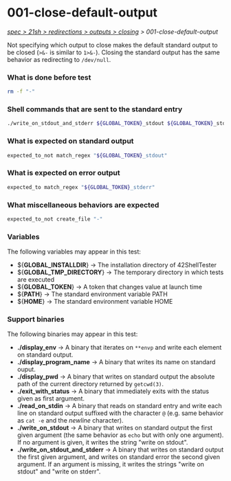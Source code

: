 # 001-close-default-output

*[spec > 21sh > redirections > outputs > closing](..) > 001-close-default-output*

Not specifying which output to close makes the default standard output to be closed (`>&-` is similar to `1>&-`).
Closing the standard output has the same behavior as redirecting to `/dev/null`.
### What is done before test

```bash
rm -f "-"

```

### Shell commands that are sent to the standard entry

```bash
./write_on_stdout_and_stderr ${GLOBAL_TOKEN}_stdout ${GLOBAL_TOKEN}_stderr >&-

```

### What is expected on standard output

```bash
expected_to_not match_regex "${GLOBAL_TOKEN}_stdout"

```

### What is expected on error output

```bash
expected_to match_regex "${GLOBAL_TOKEN}_stderr"

```

### What miscellaneous behaviors are expected

```bash
expected_to_not create_file "-"

```

### Variables

The following variables may appear in this test:

* ${**GLOBAL_INSTALLDIR**} -> The installation directory of 42ShellTester
* ${**GLOBAL_TMP_DIRECTORY**} -> The temporary directory in which tests are executed
* ${**GLOBAL_TOKEN**} -> A token that changes value at launch time
* ${**PATH**} -> The standard environment variable PATH
* ${**HOME**} -> The standard environment variable HOME

### Support binaries

The following binaries may appear in this test:


* **./display_env** -> A binary that iterates on `**envp` and write each element on standard output.
* **./display_program_name** -> A binary that writes its name on standard ouput.
* **./display_pwd** -> A binary that writes on standard output the absolute path of the current directory returned by `getcwd(3)`.
* **./exit_with_status** -> A binary that immediately exits with the status given as first argument.
* **./read_on_stdin** -> A binary that reads on standard entry and write each line on standard output suffixed with the character `@` (e.g. same behavior as `cat -e` and the *newline* character).
* **./write_on_stdout** -> A binary that writes on standard output the first given argument (the same behavior as `echo` but with only one argument). If no argument is given, it writes the string "write on stdout".
* **./write_on_stdout_and_stderr** -> A binary that writes on standard output the first given argument, and writes on standard error the second given argument. If an argument is missing, it writes the strings "write on stdout" and "write on stderr".
